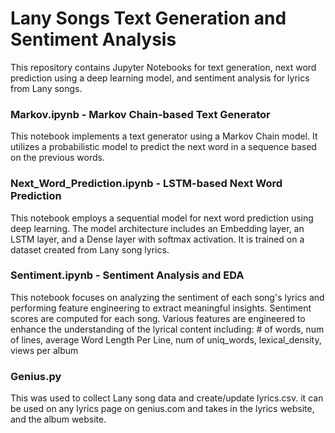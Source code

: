 # Lany Songs Text Generation and Sentiment Analysis
This repository contains Jupyter Notebooks for text generation, next word prediction using a deep learning model, and sentiment analysis for lyrics from Lany songs.
### Markov.ipynb - Markov Chain-based Text Generator
This notebook implements a text generator using a Markov Chain model. It utilizes a probabilistic model to predict the next word in a sequence based on the previous words.

### Next_Word_Prediction.ipynb - LSTM-based Next Word Prediction
This notebook employs a sequential model for next word prediction using deep learning. The model architecture includes an Embedding layer, an LSTM layer, and a Dense layer with softmax activation. It is trained on a dataset created from Lany song lyrics.

### Sentiment.ipynb - Sentiment Analysis and EDA
This notebook focuses on analyzing the sentiment of each song's lyrics and performing feature engineering to extract meaningful insights. Sentiment scores are computed for each song. Various features are engineered to enhance the understanding of the lyrical content including: # of words, num of lines, average Word Length Per Line, num of uniq_words, lexical_density, views per album

### Genius.py
This was used to collect Lany song data and create/update lyrics.csv. it can be used on any lyrics page on genius.com and takes in the lyrics website, and the album website.
     
